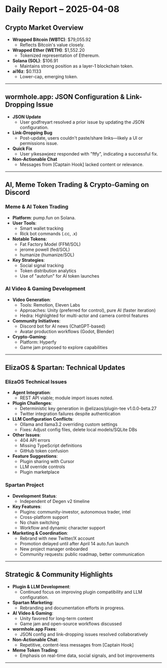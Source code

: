 # Daily Report – 2025-04-08

## Crypto Market Overview

- **Wrapped Bitcoin (WBTC)**: $79,055.92
  - Reflects Bitcoin's value closely.
- **Wrapped Ether (WETH)**: $1,552.20
  - Tokenized representation of Ethereum.
- **Solana (SOL)**: $106.91
  - Maintains strong position as a layer-1 blockchain token.
- **ai16z**: $0.1133
  - Lower-cap, emerging token.

---

## wormhole.app: JSON Configuration & Link-Dropping Issue

- **JSON Update**
  - User godfreyart resolved a prior issue by updating the JSON configuration.
- **Link-Dropping Bug**
  - Post-update, users couldn't paste/share links—likely a UI or permissions issue.
- **Quick Fix**
  - User yikesawjeez responded with "ftfy", indicating a successful fix.
- **Non-Actionable Chat**
  - Messages from [Captain Hook] lacked content or relevance.

---

## AI, Meme Token Trading & Crypto-Gaming on Discord

### Meme & AI Token Trading

- **Platform**: pump.fun on Solana.
- **User Tools**:
  - Smart wallet tracking
  - Rick bot commands (.cc, .x)
- **Notable Tokens**:
  - Fat Factory Model (FFM/SOL)
  - jerome powell (fed/SOL)
  - humanize (humanize/SOL)
- **Key Strategies**:
  - Social signal tracking
  - Token distribution analytics
  - Use of "autofun" for AI token launches

### AI Video & Gaming Development

- **Video Generation**:
  - Tools: Remotion, Eleven Labs
  - Approaches: Unity (preferred for control), pure AI (faster iteration)
  - Hedra: Highlighted for multi-actor and camera control features
- **Community Initiatives**:
  - Discord bot for AI news (ChatGPT-based)
  - Avatar production workflows (Godot, Blender)
- **Crypto-Gaming**:
  - Platform: Hyperfy
  - Game jam proposed to explore capabilities

---

## ElizaOS & Spartan: Technical Updates

### ElizaOS Technical Issues

- **Agent Integration**:
  - REST API viable; module import issues noted.
- **Plugin Challenges**:
  - Deterministic key generation in @elizaos/plugin-tee v1.0.0-beta.27
  - Twitter integration failures despite authentication
- **LLM Configuration Conflicts**:
  - Ollama and llama3.2 overriding custom settings
  - Fixes: Adjust config files, delete local models/SQLite DBs
- **Other Issues**:
  - 404 API errors
  - Missing TypeScript definitions
  - GitHub token confusion
- **Feature Suggestions**:
  - Plugin sharing with Cursor
  - LLM override controls
  - Plugin marketplace

### Spartan Project

- **Development Status**:
  - Independent of Degen v2 timeline
- **Key Features**:
  - Plugins: community-investor, autonomous trader, intel
  - Cross-platform support
  - No chain switching
  - Workflow and dynamic character support
- **Marketing & Coordination**:
  - Rebrand with new Twitter/X account
  - Promotion delayed until after April 14 auto.fun launch
  - New project manager onboarded
  - Community requests: public roadmap, better communication

---

## Strategic & Community Highlights

- **Plugin & LLM Development**:
  - Continued focus on improving plugin compatibility and LLM configuration.
- **Spartan Marketing**:
  - Rebranding and documentation efforts in progress.
- **AI Video & Gaming**:
  - Unity favored for long-term content
  - Game jam and open-source workflows discussed
- **wormhole.app Fixes**:
  - JSON config and link-dropping issues resolved collaboratively
- **Non-Actionable Chat**:
  - Repetitive, content-less messages from [Captain Hook]
- **Meme Token Trading**:
  - Emphasis on real-time data, social signals, and bot improvements

---
